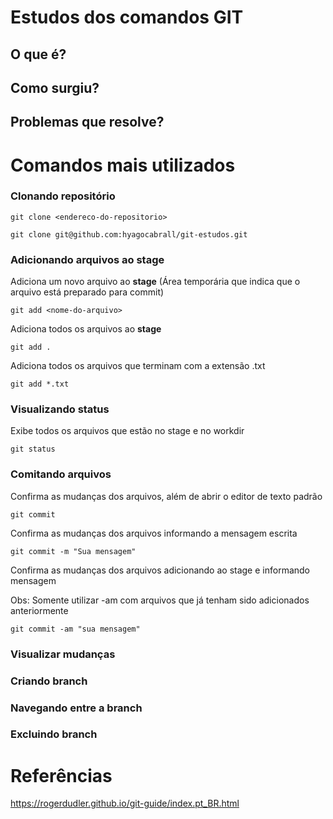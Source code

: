 # Estudos dos comandos GIT

## O que é?


## Como surgiu?


## Problemas que resolve?


# Comandos mais utilizados

### Clonando repositório
```
git clone <endereco-do-repositorio>

git clone git@github.com:hyagocabrall/git-estudos.git
```

### Adicionando arquivos ao stage

Adiciona um novo arquivo ao **stage** (Área temporária que indica que o arquivo está preparado para commit)

```
git add <nome-do-arquivo>
```

Adiciona todos os arquivos ao **stage**

```
git add .
```

Adiciona todos os arquivos que terminam com a extensão .txt

```
git add *.txt
```

### Visualizando status 

Exibe todos os arquivos que estão no stage e no workdir

```
git status
```

### Comitando arquivos 

Confirma as mudanças dos arquivos, além de abrir o editor de texto padrão

```
git commit
```

Confirma as mudanças dos arquivos informando a mensagem escrita

```
git commit -m "Sua mensagem"
```

Confirma as mudanças dos arquivos adicionando ao stage e informando mensagem

Obs: Somente utilizar -am com arquivos que já tenham sido adicionados anteriormente 

```
git commit -am "sua mensagem"
```

### Visualizar mudanças


### Criando branch


### Navegando entre a branch


### Excluindo branch


# Referências

https://rogerdudler.github.io/git-guide/index.pt_BR.html
